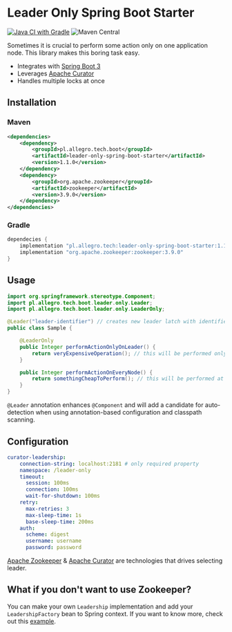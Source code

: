 # Leader Only Spring Boot Starter

[![Java CI with Gradle](https://github.com/allegro/leader-only-spring-boot-starter/actions/workflows/ci.yml/badge.svg)](https://github.com/allegro/leader-only-spring-boot-starter/actions/workflows/ci.yml)
![Maven Central](https://img.shields.io/maven-central/v/pl.allegro.tech.boot/leader-only-spring-boot-starter)

Sometimes it is crucial to perform some action only on one application node. 
This library makes this boring task easy.

- Integrates with [Spring Boot 3](https://github.com/spring-projects/spring-boot)
- Leverages [Apache Curator](https://curator.apache.org/)
- Handles multiple locks at once

## Installation

### Maven

```xml
<dependencies>
    <dependency>
        <groupId>pl.allegro.tech.boot</groupId>
        <artifactId>leader-only-spring-boot-starter</artifactId>
        <version>1.1.0</version>
    </dependency>
    <dependency>
        <groupId>org.apache.zookeeper</groupId>
        <artifactId>zookeeper</artifactId>
        <version>3.9.0</version>
    </dependency>
</dependencies>
``` 

### Gradle

```groovy
dependecies {
    implementation "pl.allegro.tech:leader-only-spring-boot-starter:1.1.0"
    implementation "org.apache.zookeeper:zookeeper:3.9.0" 
}
```

## Usage

```java
import org.springframework.stereotype.Component;
import pl.allegro.tech.boot.leader.only.Leader;
import pl.allegro.tech.boot.leader.only.LeaderOnly;

@Leader("leader-identifier") // creates new leader latch with identifier
public class Sample {

    @LeaderOnly
    public Integer performActionOnlyOnLeader() {
        return veryExpensiveOperation(); // this will be performed only at leader node
    }

    public Integer performActionOnEveryNode() {
        return somethingCheapToPerform(); // this will be performed at all nodes
    }
}
``` 

`@Leader` annotation enhances `@Component` and will add a candidate 
for auto-detection  when using annotation-based configuration and classpath scanning.

## Configuration

```yaml
curator-leadership:
    connection-string: localhost:2181 # only required property
    namespace: /leader-only
    timeout:
      session: 100ms
      connection: 100ms
      wait-for-shutdown: 100ms
    retry:
      max-retries: 3
      max-sleep-time: 1s
      base-sleep-time: 200ms
    auth:
      scheme: digest
      username: username
      password: password
```

[Apache Zookeeper](https://zookeeper.apache.org/) & 
[Apache Curator](https://curator.apache.org/) 
are technologies that drives selecting leader.

## What if you don't want to use Zookeeper?

You can make your own `Leadership` implementation and add your `LeadershipFactory` bean to Spring context.
If you want to know more, check out this [example](src/test/java/pl/allegro/tech/boot/leader/only/api/LeaderOnlyTest.java).

